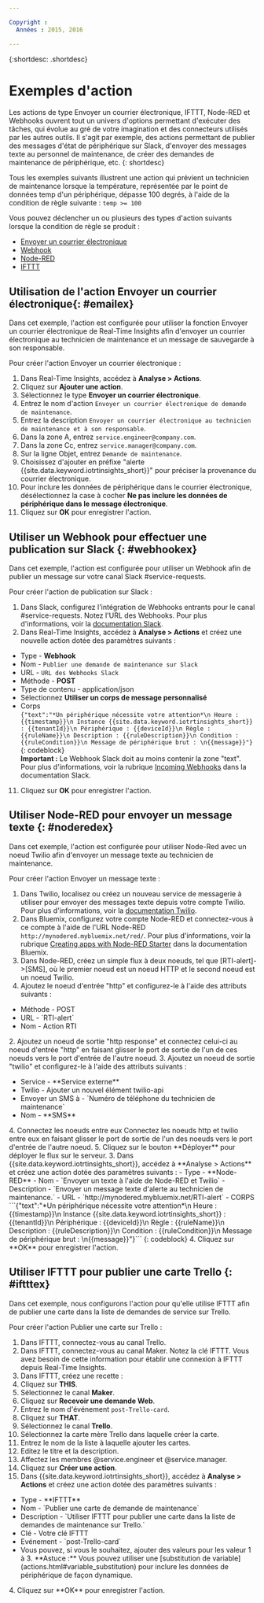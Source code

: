 ```yaml
---

Copyright :
  Années : 2015, 2016

---
```


{:shortdesc: .shortdesc}

# Exemples d'action

Les actions de type Envoyer un courrier électronique, IFTTT, Node-RED et Webhooks ouvrent tout un univers d'options permettant d'exécuter des tâches, qui évolue au gré de votre imagination et des connecteurs utilisés par les autres outils. Il s'agit par exemple, des actions permettant de publier des messages d'état de périphérique sur Slack, d'envoyer des messages texte au personnel de maintenance, de créer des demandes de maintenance de périphérique, etc.
{: shortdesc}

Tous les exemples suivants illustrent une action qui prévient un technicien de maintenance lorsque la température, représentée par le point de données temp d'un périphérique, dépasse 100 degrés, à l'aide de la condition de règle suivante :
`temp >= 100`


Vous pouvez déclencher un ou plusieurs des types d'action suivants lorsque la condition de règle se produit :   
 - [Envoyer un courrier électronique](#emailex "Envoyer un courrier électronique")
 - [Webhook](#webhookex "Webhook")
 - [Node-RED](#noderedex "Node-RED")
 - [IFTTT](#iftttex "IFTTT")

## Utilisation de l'action Envoyer un courrier électronique{: #emailex}
Dans cet exemple, l'action est configurée pour utiliser la fonction Envoyer un courrier électronique de Real-Time Insights afin d'envoyer un courrier électronique au technicien de maintenance et un message de sauvegarde à son responsable. 

Pour créer l'action Envoyer un courrier électronique :
1. Dans Real-Time Insights, accédez à **Analyse > Actions**.
2. Cliquez sur **Ajouter une action**.
3. Sélectionnez le type **Envoyer un courrier électronique**.
4. Entrez le nom d'action `Envoyer un courrier électronique de demande de maintenance`.
5. Entrez la description `Envoyer un courrier électronique au technicien de maintenance et à son responsable`.
6. Dans la zone A, entrez `service.engineer@company.com`.
7. Dans la zone Cc, entrez `service.manager@company.com`.
8. Sur la ligne Objet, entrez `Demande de maintenance`.
9. Choisissez d'ajouter en préfixe "alerte {{site.data.keyword.iotrtinsights_short}}" pour préciser la provenance du courrier électronique. 
10. Pour inclure les données de périphérique dans le courrier électronique, désélectionnez la case à cocher **Ne pas inclure les données de périphérique dans le message électronique**. 
11. Cliquez sur **OK** pour enregistrer l'action.  




## Utiliser un Webhook pour effectuer une publication sur Slack {: #webhookex}

Dans cet exemple, l'action est configurée pour utiliser un Webhook afin de publier un message sur votre canal Slack #service-requests. 

Pour créer l'action de publication sur Slack :
1. Dans Slack, configurez l'intégration de Webhooks entrants pour le canal #service-requests. Notez l'URL des Webhooks. Pour plus d'informations, voir la [documentation Slack](https://api.slack.com/incoming-webhooks).
2. Dans Real-Time Insights, accédez à **Analyse > Actions** et créez une nouvelle action dotée des paramètres suivants :
 - Type - **Webhook**
 - Nom - `Publier une demande de maintenance sur Slack`
 - URL - `URL des Webhooks Slack`
 - Méthode - **POST**
 - Type de contenu - application/json
 - Sélectionnez **Utiliser un corps de message personnalisé**
 - Corps  
 ```{"text":"*Un périphérique nécessite votre attention*\n Heure : {{timestamp}}\n Instance {{site.data.keyword.iotrtinsights_short}} : {{tenantId}}\n Périphérique : {{deviceId}}\n Règle : {{ruleName}}\n Description : {{ruleDescription}}\n Condition : {{ruleCondition}}\n Message de périphérique brut : \n{{message}}"}```
 {: codeblock}  
 **Important :** Le Webhook Slack doit au moins contenir la zone "text". Pour plus d'informations, voir la rubrique [Incoming Webhooks](https://api.slack.com/incoming-webhooks, "documentation Slack") dans la documentation Slack. 
11. Cliquez sur **OK** pour enregistrer l'action.

## Utiliser Node-RED pour envoyer un message texte {: #noderedex}

Dans cet exemple, l'action est configurée pour utiliser Node-Red avec un noeud Twilio afin d'envoyer un message texte au technicien de maintenance. 

Pour créer l'action Envoyer un message texte :
1. Dans Twilio, localisez ou créez un nouveau service de messagerie à utiliser pour envoyer des messages texte depuis votre compte Twilio. Pour plus d'informations, voir la [documentation Twilio](https://www.twilio.com/help).
1. Dans Bluemix, configurez votre compte Node-RED et connectez-vous à ce compte à l'aide de l'URL Node-RED `http://mynodered.mybluemix.net/red/`. Pour plus d'informations, voir la rubrique [Creating apps with Node-RED Starter](https://www.ng.bluemix.net/docs/starters/Node-RED/nodered.html) dans la documentation Bluemix. 
2. Dans Node-RED, créez un simple flux à deux noeuds, tel que [RTI-alert]->[SMS],
où le premier noeud est un noeud HTTP et le second noeud est un noeud Twilio. 
 1. Ajoutez le noeud d'entrée "http" et configurez-le à l'aide des attributs suivants :
  <ul>
  <li>Méthode - POST</li>
  <li>URL - `RTI-alert`</li>
  <li>Nom - Action RTI</li>
  </ul>
  2. Ajoutez un noeud de sortie "http response" et connectez celui-ci au noeud d'entrée "http" en faisant glisser le port de sortie de l'un de ces noeuds vers le port d'entrée de l'autre noeud. 
  3. Ajoutez un noeud de sortie "twilio" et configurez-le à l'aide des attributs suivants :
  <ul>
  <li>Service - **Service externe**</li>
  <li>Twilio - Ajouter un nouvel élément twilio-api</li>
  <li>Envoyer un SMS à - `Numéro de téléphone du technicien de maintenance`</li>
  <li>Nom - **SMS**</li>
  </ul>
  4. Connectez les noeuds entre eux
  Connectez les noeuds http et twilio entre eux en faisant glisser le port de sortie de l'un des noeuds vers le port d'entrée de l'autre noeud.
  5. Cliquez sur le bouton **Déployer** pour déployer le flux sur le serveur.
3. Dans {{site.data.keyword.iotrtinsights_short}}, accédez à **Analyse > Actions** et créez une action dotée des paramètres suivants :
 - Type - **Node-RED**
 - Nom - `Envoyer un texte à l'aide de Node-RED et Twilio`
 - Description - `Envoyer un message texte d'alerte au technicien de maintenance.`
 - URL - `http://mynodered.mybluemix.net/RTI-alert`
 - CORPS
```{"text":"*Un périphérique nécessite votre attention*\n Heure : {{timestamp}}\n Instance {{site.data.keyword.iotrtinsights_short}} : {{tenantId}}\n Périphérique : {{deviceId}}\n Règle : {{ruleName}}\n Description : {{ruleDescription}}\n Condition : {{ruleCondition}}\n Message de périphérique brut : \n{{message}}"}```
 {: codeblock}
4. Cliquez sur **OK** pour enregistrer l'action.

## Utiliser IFTTT pour publier une carte Trello {: #iftttex}

Dans cet exemple, nous configurons l'action pour qu'elle utilise IFTTT afin de publier une carte dans la liste de demandes de service sur Trello.

Pour créer l'action Publier une carte sur Trello :
1.	Dans IFTTT, connectez-vous au canal Trello. 
2.	Dans IFTTT, connectez-vous au canal Maker. Notez la clé IFTTT. Vous avez besoin de cette information pour établir une connexion à IFTTT depuis Real-Time Insights.
5.	Dans IFTTT, créez une recette :
 1. Cliquez sur **THIS**.
 2. Sélectionnez le canal **Maker**.   
 2. Cliquez sur **Recevoir une demande Web**.
 3. Entrez le nom d'événement `post-Trello-card`.
 4. Cliquez sur **THAT**.
 5. Sélectionnez le canal **Trello**.
 6. Sélectionnez la carte mère Trello dans laquelle créer la carte. 
 7. Entrez le nom de la liste à laquelle ajouter les cartes. 
 8. Editez le titre et la description.
 9. Affectez les membres @service.engineer et @service.manager. 
 8. Cliquez sur **Créer une action**.   
3. Dans {{site.data.keyword.iotrtinsights_short}}, accédez à **Analyse > Actions** et créez une action dotée des paramètres suivants :
<ul>
<li>Type - **IFTTT**</li>
<li>Nom - `Publier une carte de demande de maintenance`</li>
<li>Description - `Utiliser IFTTT pour publier une carte dans la liste de demandes de maintenance sur Trello.`</li>
<li>Clé - Votre clé IFTTT</li>
<li>Evénement - `post-Trello-card`</li>
<li>Vous pouvez, si vous le souhaitez, ajouter des valeurs pour les valeur 1 à 3. **Astuce :** Vous pouvez utiliser une [substitution de variable](actions.html#variable_substitution) pour inclure les données de périphérique de façon dynamique. </li>
</ul>
4. Cliquez sur **OK** pour enregistrer l'action.
